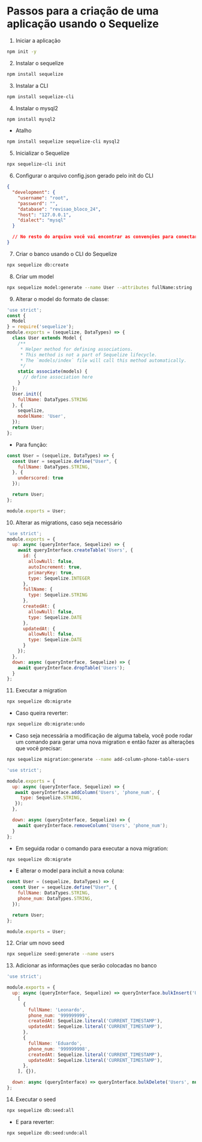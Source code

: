 # Passos para a criação de uma aplicação usando o Sequelize

1. Iniciar a aplicação

~~~bash
npm init -y
~~~

2. Instalar o sequelize

~~~bash
npm install sequelize
~~~

3. Instalar a CLI

~~~bash
npm install sequelize-cli
~~~

4. Instalar o mysql2

~~~bash
npm install mysql2
~~~

- Atalho

~~~bash
npm install sequelize sequelize-cli mysql2 
~~~

5. Inicializar o Sequelize

~~~bash
npx sequelize-cli init
~~~

6. Configurar o arquivo config.json gerado pelo init do CLI

~~~JSON
{
  "development": {
    "username": "root",
    "password": "",
    "database": "revisao_bloco_24",
    "host": "127.0.0.1",
    "dialect": "mysql"
  }

  // No resto do arquivo você vai encontrar as convenções para conectar o Sequelize em outros ambientes
}
~~~

7. Criar o banco usando o CLI do Sequelize

~~~bash
npx sequelize db:create
~~~

8. Criar um model

~~~bash
npx sequelize model:generate --name User --attributes fullName:string
~~~

9. Alterar o model do formato de classe:

~~~JavaScript
'use strict';
const {
  Model
} = require('sequelize');
module.exports = (sequelize, DataTypes) => {
  class User extends Model {
    /**
     * Helper method for defining associations.
     * This method is not a part of Sequelize lifecycle.
     * The `models/index` file will call this method automatically.
     */
    static associate(models) {
      // define association here
    }
  };
  User.init({
    fullName: DataTypes.STRING
  }, {
    sequelize,
    modelName: 'User',
  });
  return User;
};
~~~

- Para função:

~~~JavaScript
const User = (sequelize, DataTypes) => {
  const User = sequelize.define("User", {
    fullName: DataTypes.STRING,
  }, {
    underscored: true
  });

  return User;
};

module.exports = User;
~~~

10. Alterar as migrations, caso seja necessário

~~~JavaScript
'use strict';
module.exports = {
  up: async (queryInterface, Sequelize) => {
    await queryInterface.createTable('Users', {
      id: {
        allowNull: false,
        autoIncrement: true,
        primaryKey: true,
        type: Sequelize.INTEGER
      },
      fullName: {
        type: Sequelize.STRING
      },
      createdAt: {
        allowNull: false,
        type: Sequelize.DATE
      },
      updatedAt: {
        allowNull: false,
        type: Sequelize.DATE
      }
    });
  },
  down: async (queryInterface, Sequelize) => {
    await queryInterface.dropTable('Users');
  }
};
~~~

11. Executar a migration

~~~bash
npx sequelize db:migrate
~~~

- Caso queira reverter:

~~~bash
npx sequelize db:migrate:undo
~~~

- Caso seja necessária a modificação de alguma tabela, você pode rodar um comando para gerar uma nova migration e então fazer as alterações que você precisar:

~~~bash
npx sequelize migration:generate --name add-column-phone-table-users
~~~

~~~JavaScript
'use strict';

module.exports = {
  up: async (queryInterface, Sequelize) => {
   await queryInterface.addColumn('Users', 'phone_num', {
     type: Sequelize.STRING,
   });
  },

  down: async (queryInterface, Sequelize) => {
    await queryInterface.removeColumn('Users', 'phone_num');
  }
};
~~~

- Em seguida rodar o comando para executar a nova migration:

~~~bash
npx sequelize db:migrate
~~~

- E alterar o model para incluit a nova coluna:

~~~JavaScript
const User = (sequelize, DataTypes) => {
  const User = sequelize.define("User", {
    fullName: DataTypes.STRING,
    phone_num: DataTypes.STRING,
  });

  return User;
};

module.exports = User;
~~~

12. Criar um novo seed

~~~bash
npx sequelize seed:generate --name users
~~~

13. Adicionar as informações que serão colocadas no banco

~~~JavaScript
'use strict';

module.exports = {
  up: async (queryInterface, Sequelize) => queryInterface.bulkInsert('Users',
    [
      {
        fullName: 'Leonardo',
        phone_num: '999999999',
        createdAt: Sequelize.literal('CURRENT_TIMESTAMP'),
        updatedAt: Sequelize.literal('CURRENT_TIMESTAMP'),
      },
      {
        fullName: 'Eduardo',
        phone_num: '999999998',
        createdAt: Sequelize.literal('CURRENT_TIMESTAMP'),
        updatedAt: Sequelize.literal('CURRENT_TIMESTAMP'),
      },
    ], {}),

  down: async (queryInterface) => queryInterface.bulkDelete('Users', null, {}),
};
~~~

14. Executar o seed

~~~bash
npx sequelize db:seed:all
~~~

- E para reverter:

~~~bash
npx sequelize db:seed:undo:all
~~~

<!-- 1. 

~~~bash

~~~

1. 

~~~bash

~~~

1. 

~~~bash

~~~ -->